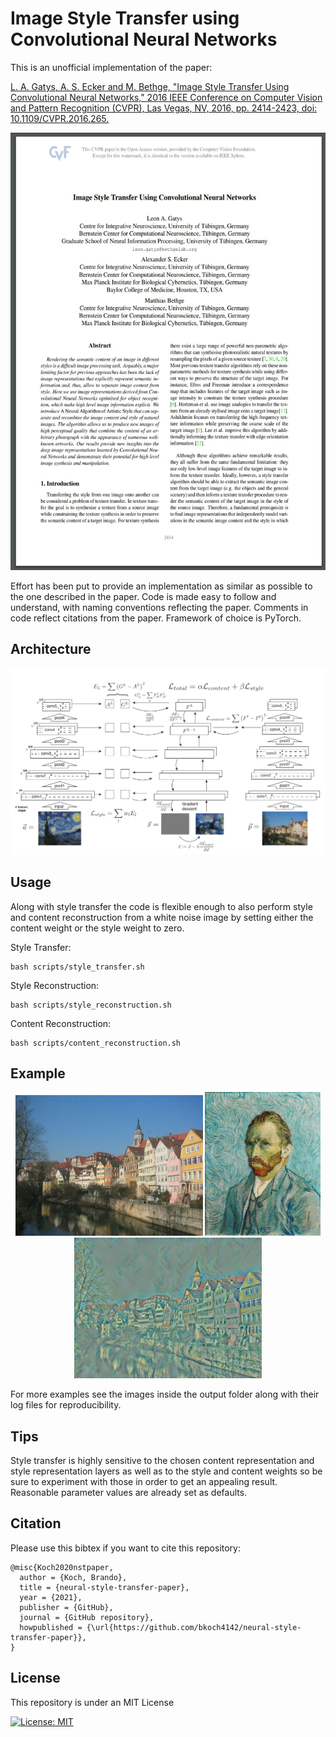 #  Image Style Transfer using Convolutional Neural Networks

This is an unofficial implementation of the paper:

[L. A. Gatys, A. S. Ecker and M. Bethge, "Image Style Transfer Using Convolutional Neural Networks," 2016 IEEE Conference on Computer Vision and Pattern Recognition (CVPR), Las Vegas, NV, 2016, pp. 2414-2423, doi: 10.1109/CVPR.2016.265.](https://www.cv-foundation.org/openaccess/content_cvpr_2016/papers/Gatys_Image_Style_Transfer_CVPR_2016_paper.pdf)

<a href=https://www.cv-foundation.org/openaccess/content_cvpr_2016/papers/Gatys_Image_Style_Transfer_CVPR_2016_paper.pdf>
  <p align="center">
    <img width="540" height="700" src="./other/paper.jpg">
  </p>
</a>



Effort has been put to provide an implementation as similar as possible to the one described in the paper.
Code is made easy to follow and understand, with naming conventions
reflecting the paper. Comments in code reflect citations from the paper. Framework of choice is PyTorch.

## Architecture

<p align="center">
<img src="other/graph.png" width=700>
</p>

## Usage
Along with style transfer the code is flexible enough to also perform style and content reconstruction
from a white noise image by setting either the content weight or the style weight to zero.


Style Transfer:
```
bash scripts/style_transfer.sh
```
Style Reconstruction:
```
bash scripts/style_reconstruction.sh
```
Content Reconstruction:
```
bash scripts/content_reconstruction.sh
```

## Example

<p align="center">
<img src="other/example_content.jpg" width=300>
<img src="other/example_style.jpg" width=185>
<img src="other/example_generated.jpg"width=300>
</p>

For more examples see the images inside the output folder along with their log files for reproducibility.

## Tips
Style transfer is highly sensitive to the chosen content representation and style representation layers
as well as to the style and content weights so be sure to experiment with those in order to get an appealing result. 
Reasonable parameter values are already set as defaults. 

## Citation
Please use this bibtex if you want to cite this repository:
```
@misc{Koch2020nstpaper,
  author = {Koch, Brando},
  title = {neural-style-transfer-paper},
  year = {2021},
  publisher = {GitHub},
  journal = {GitHub repository},
  howpublished = {\url{https://github.com/bkoch4142/neural-style-transfer-paper}},
}
```

## License
This repository is under an MIT License


[![License: MIT](https://img.shields.io/badge/License-MIT-yellow.svg)](https://github.com/bkoch4142/neural-style-transfer-paper/blob/master/LICENSE)
